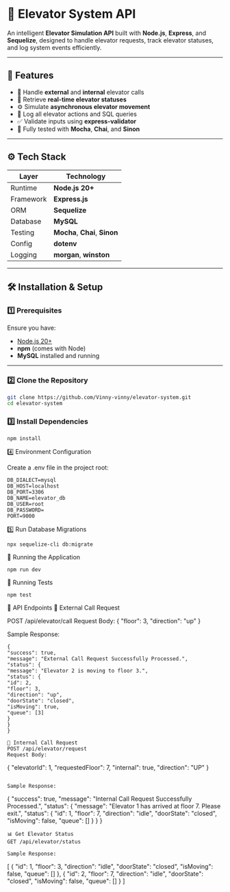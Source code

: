 # 🚀 Elevator System API

An intelligent **Elevator Simulation API** built with **Node.js**, **Express**, and **Sequelize**, designed to handle elevator requests, track elevator statuses, and log system events efficiently.

---

## 🧩 Features

- 🏢 Handle **external** and **internal** elevator calls
- 📡 Retrieve **real-time elevator statuses**
- ⚙️ Simulate **asynchronous elevator movement**
- 🧾 Log all elevator actions and SQL queries
- ✅ Validate inputs using **express-validator**
- 🧪 Fully tested with **Mocha**, **Chai**, and **Sinon**

---

## ⚙️ Tech Stack

| Layer | Technology |
|-------|-------------|
| Runtime | **Node.js 20+** |
| Framework | **Express.js** |
| ORM | **Sequelize** |
| Database | **MySQL** |
| Testing | **Mocha**, **Chai**, **Sinon** |
| Config | **dotenv** |
| Logging | **morgan**, **winston** |

---

## 🛠️ Installation & Setup

### 1️⃣ Prerequisites

Ensure you have:
- [Node.js 20+](https://nodejs.org/en/download)
- **npm** (comes with Node)
- **MySQL** installed and running

---

### 2️⃣ Clone the Repository

```bash
git clone https://github.com/Vinny-vinny/elevator-system.git
cd elevator-system

```
### 3️⃣ Install Dependencies

```bash
npm install
```
4️⃣ Environment Configuration

Create a .env file in the project root:
```
DB_DIALECT=mysql
DB_HOST=localhost
DB_PORT=3306
DB_NAME=elevator_db
DB_USER=root
DB_PASSWORD=
PORT=9000

```
5️⃣ Run Database Migrations
```
npx sequelize-cli db:migrate
```
🚀 Running the Application
```
npm run dev
```
🧪 Running Tests
```
npm test
```
📡 API Endpoints
🏢 External Call Request

POST /api/elevator/call
Request Body:
{
  "floor": 3,
  "direction": "up"
}   

Sample Response:
```
{
"success": true,
"message": "External Call Request Successfully Processed.",
"status": {
"message": "Elevator 2 is moving to floor 3.",
"status": {
"id": 2,
"floor": 3,
"direction": "up",
"doorState": "closed",
"isMoving": true,
"queue": [3]
}
}
}

📍 Internal Call Request
POST /api/elevator/request
Request Body:
```
{
"elevatorId": 1,
"requestedFloor": 7,
"internal": true,
"direction": "UP"
}
```

Sample Response:
```
{
"success": true,
"message": "Internal Call Request Successfully Processed.",
"status": {
"message": "Elevator 1 has arrived at floor 7. Please exit.",
"status": {
"id": 1,
"floor": 7,
"direction": "idle",
"doorState": "closed",
"isMoving": false,
"queue": []
}
}
}
```
📊 Get Elevator Status
GET /api/elevator/status

Sample Response:
```
[
{
"id": 1,
"floor": 3,
"direction": "idle",
"doorState": "closed",
"isMoving": false,
"queue": []
},
{
"id": 2,
"floor": 7,
"direction": "idle",
"doorState": "closed",
"isMoving": false,
"queue": []
}
]
```
